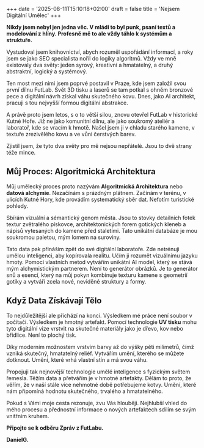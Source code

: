 +++
date = '2025-08-11T15:10:18+02:00'
draft = false
title = 'Nejsem Digitální Umělec'
+++

**Nikdy jsem nebyl jen jedna věc. V mládí to byl punk, psaní textů a modelování z hlíny. Profesně mě to ale vždy táhlo k systémům a struktuře.** 

Vystudoval jsem knihovnictví, abych rozuměl uspořádání informací, a roky jsem se jako SEO specialista nořil do logiky algoritmů. Vždy ve mně existovaly dva světy: jeden syrový, kreativní a hmatatelný, a druhý abstraktní, logický a systémový.

Ten most mezi nimi jsem poprvé postavil v Praze, kde jsem založil svou první dílnu FutLab. Svět 3D tisku a laserů se tam potkal s ohněm bronzové pece a digitální návrh získal váhu skutečného kovu. Dnes, jako AI architekt, pracuji s tou nejvyšší formou digitální abstrakce. 

A právě proto jsem letos, s o to větší silou, znovu otevřel FutLab v historické Kutné Hoře. Již ne jako komunitní dílnu, ale jako soukromý ateliér a laboratoř, kde se vracím k hmotě. Našel jsem ji v chladu starého kamene, v textuře zrezivělého kovu a ve vůni čerstvých barev.

Zjistil jsem, že tyto dva světy pro mě nejsou nepřátelé. Jsou to dvě strany téže mince.

## Můj Proces: Algoritmická Architektura

Můj umělecký proces proto nazývám **Algoritmická Architektura** nebo **datová alchymie**. Nezačínám s prázdným plátnem. Začínám v terénu, v ulicích Kutné Hory, kde provádím systematický sběr dat. Nefotím turistické pohledy. 

Sbírám vizuální a sémantický genom města. Jsou to stovky detailních fotek textur zvětralého pískovce, architektonických forem gotických kleneb a nápisů vytesaných do kamene před staletími. Tato unikátní databáze je mou soukromou paletou, mým lomem na suroviny.

Tato data pak přináším zpět do své digitální laboratoře. Zde netrénuji umělou inteligenci, aby kopírovala realitu. Učím ji rozumět vizuálnímu jazyku hmoty. Pomocí vlastních metod vytvářím unikátní AI model, který se stává mým alchymistickým partnerem. Není to generátor obrázků. Je to generátor snů a esencí, který na můj pokyn kombinuje texturu kamene s geometrií gotiky a vytváří zcela nové, neviděné struktury a formy.

## Když Data Získávají Tělo

To nejdůležitější ale přichází na konci. Výsledkem mé práce není soubor v počítači. Výsledkem je hmotný artefakt. Pomocí technologie **UV tisku** mohu tyto digitální vize vrstvit na skutečné materiály jako je dřevo, kov nebo břidlice. Není to plochý tisk. 

Díky moderním možnostem vrstvím barvy až do výšky pěti milimetrů, čímž vzniká skutečný, hmatatelný reliéf. Vytvářím umění, kterého se můžete dotknout. Umění, které vrhá vlastní stín a má svou váhu.

Propojuji tak nejnovější technologie umělé inteligence s fyzickým světem řemesla. Těžím data a přetvářím je v hmotné artefakty. Dělám to proto, že věřím, že v naší stále více nehmotné době potřebujeme kotvy. Umění, které nám připomíná hodnotu skutečného, trvalého a hmatatelného.

Pokud s Vámi moje cesta rezonuje, zvu Vás hlouběji. Nejhlubší vhled do mého procesu a přednostní informace o nových artefaktech sdílím se svým vnitřním kruhem. 

**Připojte se k odběru Zpráv z FutLabu.**

**DanielG.**

